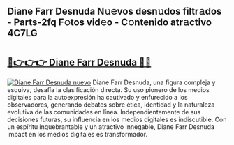 ## Diane Farr Desnuda N𝚞𝚎vos desn𝚞dos filtr𝚊dos - Parts-2fq F𝚘tos vid𝚎o - C𝚘ntenido atr𝚊ctivo 4C7LG

# <h2><a href="http://mb1b52.tromn.icu/?c=Diane+Farr+Desnuda">🔗👉👉👉 Diane Farr Desnuda 🔗🔗</a></h2>

[![Diane Farr Desnuda nuevo](https://i.imgur.com/pEAQMta.gif)](http://mb1b52.tromn.icu/?c=Diane+Farr+Desnuda)
Diane Farr Desnuda, una figura compleja y esquiva, desafía la clasificación directa. Su uso pionero de los medios digitales para la autoexpresión ha cautivado y enfurecido a los observadores, generando debates sobre ética, identidad y la naturaleza evolutiva de las comunidades en línea. Independientemente de sus decisiones futuras, su influencia en los medios digitales es indiscutible. Con un espíritu inquebrantable y un atractivo innegable, Diane Farr Desnuda impact en los medios digitales es transformador.
